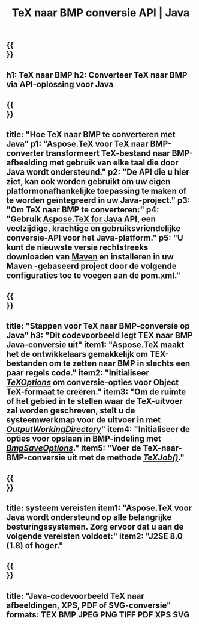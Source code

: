 ﻿---
translation: true
template: /_templates/_conversion-child-java.md
title: TeX naar BMP conversie API | Java
description: TeX naar BMP conversie functionaliteit. Integreer deze on-premise Java-bibliotheek in uw project of gebruik platformonafhankelijke applicaties om TeX naar BMP te converteren.
keywords: tex naar bmp api java, tex2bmp integratie
url: /java/conversion/tex-to-bmp/
family: tex
platformtag: java
feature: conversion
informat: TEX
outformat: BMP
otherformats: PNG JPEG TIFF PDF XPS SVG
---

{{<section banner>}}
---
h1: TeX naar BMP
h2: Converteer TeX naar BMP via API-oplossing voor Java
---

{{<section overview>}}
---
title: "Hoe TeX naar BMP te converteren met Java"
p1: "Aspose.TeX voor TeX naar BMP-converter transformeert TeX-bestand naar BMP-afbeelding met gebruik van elke taal die door Java wordt ondersteund."
p2: "De API die u hier ziet, kan ook worden gebruikt om uw eigen platformonafhankelijke toepassing te maken of te worden geïntegreerd in uw Java-project."
p3: "Om TeX naar BMP te converteren:"
p4: "Gebruik [Aspose.TeX for Java](https://products.aspose.com/tex/java) API, een veelzijdige, krachtige en gebruiksvriendelijke conversie-API voor het Java-platform."
p5: "U kunt de nieuwste versie rechtstreeks downloaden van [Maven](https://repository.aspose.com/webapp/#/artifacts/browse/tree/General/repo/com/aspose/aspose-tex) en installeren in uw Maven -gebaseerd project door de volgende configuraties toe te voegen aan de pom.xml."
---

{{<section feature1>}}
---
title: "Stappen voor TeX naar BMP-conversie op Java"
h3: "Dit codevoorbeeld legt TEX naar BMP Java-conversie uit"
item1: "Aspose.TeX maakt het de ontwikkelaars gemakkelijk om TEX-bestanden om te zetten naar BMP in slechts een paar regels code."
item2: "Initialiseer [*TeXOptions*](https://reference.aspose.com/tex/java/com.aspose.tex/TeXOptions) om conversie-opties voor Object TeX-formaat te creëren."
item3: "Om de ruimte of het gebied in te stellen waar de TeX-uitvoer zal worden geschreven, stelt u de systeemwerkmap voor de uitvoer in met [*OutputWorkingDirectory*](https://reference.aspose.com/tex/java/com.aspose.tex/TeXOptions#getOutputWorkingDirectory--)"
item4: "Initialiseer de opties voor opslaan in BMP-indeling met [*BmpSaveOptions*](https://reference.aspose.com/tex/java/com.aspose.tex.rendering/BmpSaveOptions)."
item5: "Voer de TeX-naar-BMP-conversie uit met de methode [*TeXJob()*](https://reference.aspose.com/tex/java/com.aspose.tex/TeXJob)."
---

{{<section feature2>}}
---
title: systeem vereisten
item1: "Aspose.TeX voor Java wordt ondersteund op alle belangrijke besturingssystemen. Zorg ervoor dat u aan de volgende vereisten voldoet:"
item2: "J2SE 8.0 (1.8) of hoger."
---

{{<section widget>}}
---
title: "Java-codevoorbeeld TeX naar afbeeldingen, XPS, PDF of SVG-conversie"
formats: TEX BMP JPEG PNG TIFF PDF XPS SVG
---